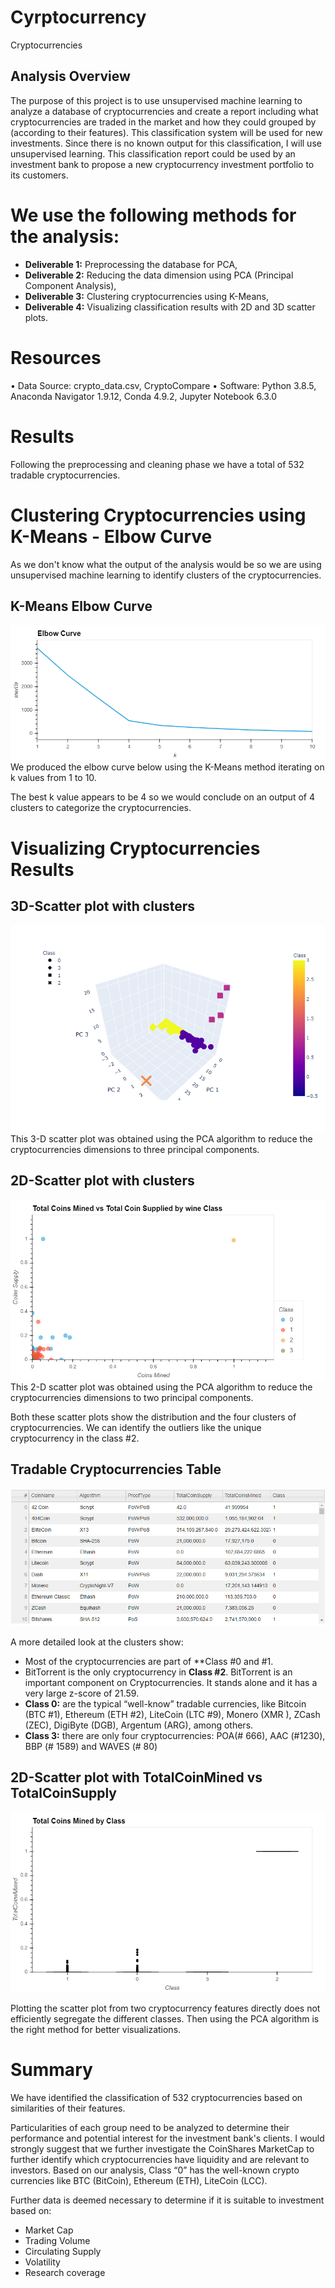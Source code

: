 # Cyrptocurrency
Cryptocurrencies
## Analysis Overview
The purpose of this project is to use unsupervised machine learning to analyze a database of cryptocurrencies and create a report including what cryptocurrencies are traded in the market and how they could grouped by (according to their features).  This classification system will be used for new investments.  Since there is no known output for this classification, I will use unsupervised learning.
This classification report could be used by an investment bank to propose a new cryptocurrency investment portfolio to its customers.

# We use the following methods for the analysis:
- **Deliverable 1:** Preprocessing the database for PCA,
- **Deliverable 2:** Reducing the data dimension using PCA (Principal Component Analysis),
- **Deliverable 3:** Clustering cryptocurrencies using K-Means,
- **Deliverable 4:** Visualizing classification results with 2D and 3D scatter plots.

# Resources
•	Data Source: crypto_data.csv, CryptoCompare
•	Software: Python 3.8.5, Anaconda Navigator 1.9.12, Conda 4.9.2, Jupyter Notebook 6.3.0

# Results
Following the preprocessing and cleaning phase we have a total of 532 tradable cryptocurrencies.

# Clustering Cryptocurrencies using K-Means - Elbow Curve
As we don't know what the output of the analysis would be so we are using unsupervised machine learning to identify clusters of the cryptocurrencies.

## K-Means Elbow Curve
![image alt <](/Images/bokeh_plot1_elbow.png)<br />
We produced the elbow curve below using the K-Means method iterating on k values from 1 to 10.

The best k value appears to be 4 so we would conclude on an output of 4 clusters to categorize the cryptocurrencies.


# Visualizing Cryptocurrencies Results
## 3D-Scatter plot with clusters
![image alt <](/Images/scatter.png)<br />
This 3-D scatter plot was obtained using the PCA algorithm to reduce the cryptocurrencies dimensions to three principal components.


## 2D-Scatter plot with clusters
![image alt <](/Images/scatter_by_class.png)<br />
This 2-D scatter plot was obtained using the PCA algorithm to reduce the cryptocurrencies dimensions to two principal components.

Both these scatter plots show the distribution and the four clusters of cryptocurrencies.
We can identify the outliers like the unique cryptocurrency in the class #2.


## Tradable Cryptocurrencies Table
![image alt <](/Images/tradable_currencies.PNG)<br />


A more detailed look at the clusters show:
- Most of the cryptocurrencies are part of **Class #0 and #1.
- BitTorrent is the only cryptocurrency in **Class #2**.  BitTorrent is an important component on Cryptocurrencies.  It stands alone and it has a very large z-score of 21.59.
- **Class 0:** are the typical “well-know” tradable currencies, like Bitcoin (BTC #1), Ethereum (ETH #2), LiteCoin (LTC #9), Monero (XMR ), ZCash (ZEC), DigiByte (DGB), Argentum (ARG), among others.
- **Class 3:** there are only four cryptocurrencies: POA(# 666), AAC (#1230), BBP (# 1589) and  WAVES (# 80)


## 2D-Scatter plot with TotalCoinMined vs TotalCoinSupply
![image alt <](/Images/box_plot.PNG)<br />

Plotting the scatter plot from two cryptocurrency features directly does not efficiently segregate the different classes. Then using the PCA algorithm is the right method for better visualizations.


# Summary
We have identified the classification of 532 cryptocurrencies based on similarities of their features.

Particularities of each group need to be analyzed to determine their performance and potential interest for the investment bank's clients. 
I would strongly suggest that we further investigate the CoinShares MarketCap to further identify which cryptocurrencies have liquidity and are relevant to investors.  Based on our analysis, Class “0” has the well-known crypto currencies like BTC (BitCoin), Ethereum (ETH), LiteCoin (LCC).  

Further data is deemed necessary to determine if it is suitable to investment based on:
- Market Cap
- Trading Volume
- Circulating Supply
- Volatility
- Research coverage

